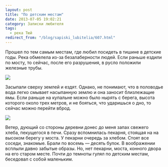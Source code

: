 ```yaml
---
layout: post
title: "По детским местам"
date: 2013-07-05 19:02:21
category: Записки любителя
tags:
  - река Тюй
redirect_from: "/blog/sapiski_lubitelia/607.html"
---
```

Прошел по тем самым местам, где любил посидеть в тишине в детские годы.
Река обмелела из-за безалаберности людей. Если раньше ездили по мосту,
то сейчас, после его разрушения, в русло положили железные трубы.

![](http://fishingguru.ru/uploads/images/00/00/01/2013/08/15/aa1212.jpg)

Засыпали сверху землей и ездят. Однако, не понимают, что в половодье
вода легко смывает насыпанную землю и она заносит близлежащие ямы. Если
раньше на купальне можно было нырять с берега, высота которого около
трех метров, и не бояться, что ударишься о дно, то сейчас можно перейти
вброд.

![](http://fishingguru.ru/uploads/images/00/00/01/2013/08/15/e1ff9a.jpg)

Ветер, дующий со стороны деревни донес до меня запах свежего хлеба,
пекущегося в печи. Сразу вспомнилась пекарня, стоящая на на высоком
берегу у моста. У пекарни очередь за хлебом. Стоят все соседи, знакомые.
Брали по восемь — десять булок. В воображении всплыли давно забытые
образы. Но, нет пекарни, моста, конного двора на его старом месте. Почти
до темноты гулял по детским местам, беседовал с собой маленьким.
